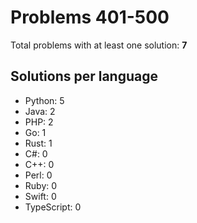 # Problems 401-500

Total problems with at least one solution: **7**

## Solutions per language

- Python: 5
- Java: 2
- PHP: 2
- Go: 1
- Rust: 1
- C#: 0
- C++: 0
- Perl: 0
- Ruby: 0
- Swift: 0
- TypeScript: 0
